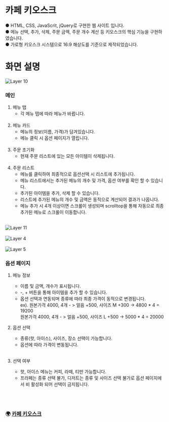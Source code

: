 # 카페 키오스크
● HTML, CSS, JavaScrit, jQuery로 구현한 웹 사이트 입니다.<br>
● 메뉴 선택, 추가, 삭제, 주문 금액, 주문 개수 계산 등 키오스크의 핵심 기능을 구현하였습니다.<br>
● 가로형 키오스크 시스템으로 16:9 해상도를 기준으로 제작되었습니다.<br>
# 화면 설명 #
![Layer 10](https://user-images.githubusercontent.com/118651919/221734828-ef740491-5b9d-411f-b044-f447f96cf2c3.png)

### 메인 <br>

1. 메뉴 탭<br>
   - 각 메뉴 탭에 따라 메뉴가 바뀝니다.<br><br> 
2. 메뉴 카드<br>
   - 메뉴의 정보(이름, 가격)가 담겨있습니다.
   - 메뉴 클릭 시 옵션 페이지가 열립니다.<br><br> 
3. 주문 초기화<br>
   - 현재 주문 리스트에 있는 모든 아이템이 삭제됩니다.<br><br>
4. 주문 리스트<br>
   - 메뉴를 클릭하여 최종적으로 옵션선택 시 리스트에 추가됩니다.
   - 메뉴 리스트에서는 추가된 메뉴의 개수 및 가격, 옵션 여부를 확인 할 수 있습니다.
   - 추가된 아이템을 추가, 삭제 할 수 있습니다.
   - 리스트에 추가된 메뉴의 개수 및 금액은 동적으로 계산되어 결과가 나옵니다.
   - 메뉴 추가 시 4개 이상이면 스크롤이 생성되며 scrolltop을 통해 자동으로 최종추가된 메뉴로 스크롤이 이동합니다.<br><br>

![Layer 11](https://user-images.githubusercontent.com/118651919/221735853-d9701ba5-9829-4d7b-aa82-39dd8ae4e586.png)<br><br>
![Layer 4](https://user-images.githubusercontent.com/118651919/221737102-10e5b3e7-9b35-4508-9d87-2feaabe433c8.png)<br><br>
![Layer 5](https://user-images.githubusercontent.com/118651919/221737110-0ca0ee92-67b4-4c0d-818a-8d36efc45538.png)<br>

### 옵션 페이지 <br>

1. 메뉴 정보<br>
   - 이름 및 금액, 개수가 표시됩니다.
   - -, + 버튼을 통해 아이템을 추가 할 수 있습니다.
   - 옵션 선택과 연동되며 종류에 따라 최종 가격이 동적으로 변경됩니다.<br>
     ex). 원본가걱 4000, 4개 - > 얼음 +500, 사이즈 M +300 -> 4800 * 4 = 19200<br> 
     원본가걱 4000, 4개 - > 얼음 +500, 사이즈 L +500 -> 5000 * 4 = 20000<br>
     
2. 옵션 선택<br>
   - 종류(핫, 아이스), 사이즈, 장소 선택이 가능합니다.
   - 옵션에 따라 가격이 변동됩니다.<br><br>
   
3. 선택 여부
   - 핫, 아이스 메뉴는 커피, 라떼, 티만 가능합니다.<br>
   - 프라페는 종류 선택 불가, 디저트는 종류 및 사이즈 선택 불가로 옵션 페이지에서 비 활성화 되어 선택이 금지됩니다.<br>
   


<br><br> 
### 🌍 [카페 키오스크](https://gomtarus.github.io/Cafe_kiosk/main.html)

